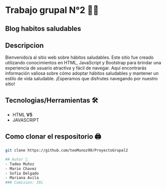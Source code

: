 # Trabajo grupal N°2 👨‍💻
## Blog habitos saludables


## Descripcion

Bienvenido/a al sitio web sobre hábitos saludables. Este sitio fue creado utilizando conocimientos en HTML, JavaScript y Bootstrap para brindar una experiencia de usuario atractiva y fácil de navegar. Aquí encontrarás información valiosa sobre cómo adoptar hábitos saludables y mantener un estilo de vida saludable. ¡Esperamos que disfrutes navegando por nuestro sitio!

## Tecnologias/Herramientas 🛠

- HTML **V5**
- JAVASCRIPT

## Como clonar el respositorio 🖨

```bash
git clone https://github.com/teoMunoz99/ProyectoGrupal2

## Autor 👦
- Tadeo Muñoz
- Mario Chavez
- Sofia Delgado
- Mariana Avila
### Comision: 39i